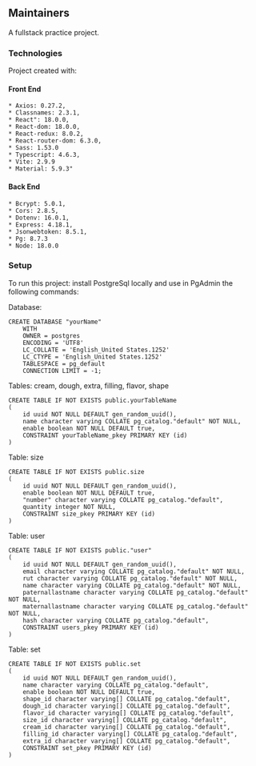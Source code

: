 ## Maintainers
A fullstack practice project.

### Technologies
Project created with:

#### Front End
    * Axios: 0.27.2,
    * Classnames: 2.3.1,
    * React": 18.0.0,
    * React-dom: 18.0.0,
    * React-redux: 8.0.2,
    * React-router-dom: 6.3.0,
    * Sass: 1.53.0
    * Typescript: 4.6.3,
    * Vite: 2.9.9
    * Material: 5.9.3"
  
#### Back End
    * Bcrypt: 5.0.1,
    * Cors: 2.8.5,
    * Dotenv: 16.0.1,
    * Express: 4.18.1,
    * Jsonwebtoken: 8.5.1,
    * Pg: 8.7.3
    * Node: 18.0.0
    
### Setup

To run this project: install PostgreSql locally and use in PgAdmin the following commands: 

Database: 
```
CREATE DATABASE "yourName"
    WITH
    OWNER = postgres
    ENCODING = 'UTF8'
    LC_COLLATE = 'English_United States.1252'
    LC_CTYPE = 'English_United States.1252'
    TABLESPACE = pg_default
    CONNECTION LIMIT = -1;
```

Tables: cream, dough, extra, filling, flavor, shape
```
CREATE TABLE IF NOT EXISTS public.yourTableName
(
    id uuid NOT NULL DEFAULT gen_random_uuid(),
    name character varying COLLATE pg_catalog."default" NOT NULL,
    enable boolean NOT NULL DEFAULT true,
    CONSTRAINT yourTableName_pkey PRIMARY KEY (id)
)
```

Table: size
```
CREATE TABLE IF NOT EXISTS public.size
(
    id uuid NOT NULL DEFAULT gen_random_uuid(),
    enable boolean NOT NULL DEFAULT true,
    "number" character varying COLLATE pg_catalog."default",
    quantity integer NOT NULL,
    CONSTRAINT size_pkey PRIMARY KEY (id)
)
```

Table: user
```
CREATE TABLE IF NOT EXISTS public."user"
(
    id uuid NOT NULL DEFAULT gen_random_uuid(),
    email character varying COLLATE pg_catalog."default" NOT NULL,
    rut character varying COLLATE pg_catalog."default" NOT NULL,
    name character varying COLLATE pg_catalog."default" NOT NULL,
    paternallastname character varying COLLATE pg_catalog."default" NOT NULL,
    maternallastname character varying COLLATE pg_catalog."default" NOT NULL,
    hash character varying COLLATE pg_catalog."default",
    CONSTRAINT users_pkey PRIMARY KEY (id)
)
```

Table: set
```
CREATE TABLE IF NOT EXISTS public.set
(
    id uuid NOT NULL DEFAULT gen_random_uuid(),
    name character varying COLLATE pg_catalog."default",
    enable boolean NOT NULL DEFAULT true,
    shape_id character varying[] COLLATE pg_catalog."default",
    dough_id character varying[] COLLATE pg_catalog."default",
    flavor_id character varying[] COLLATE pg_catalog."default",
    size_id character varying[] COLLATE pg_catalog."default",
    cream_id character varying[] COLLATE pg_catalog."default",
    filling_id character varying[] COLLATE pg_catalog."default",
    extra_id character varying[] COLLATE pg_catalog."default",
    CONSTRAINT set_pkey PRIMARY KEY (id)
)
```
